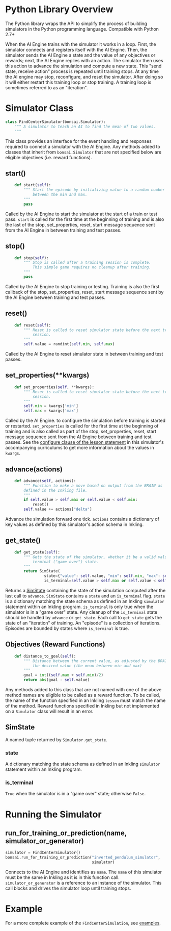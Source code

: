 # Python Library Overview

The Python library wraps the API to simplify the process of building simulators
in the Python programming language.  Compatible with Python 2.7+

When the AI Engine trains with the simulator it works in a loop. First, the
simulator connects and registers itself with the AI Engine. Then, the simulator
sends the AI Engine a state and the value of any objectives or rewards; next,
the AI Engine replies with an action. The simulator then uses this action to
advance the simulation and compute a new state. This "send state, receive
action" process is repeated until training stops.  At any time the AI engine
may stop, reconfigure, and reset the simulator.  After doing so it will either
restart this training loop or stop training.  A training loop is sometimes
referred to as an "iteration".

# Simulator Class

```python
class FindCenterSimulator(bonsai.Simulator):
    """ A simulator to teach an AI to find the mean of two values.
    """
```

This class provides an interface for the event handling and responses required
to connect a simulator with the AI Engine.  Any methods added to classes that
inherit from `bonsai.Simulator` that are not specified below are eligible
objectives (i.e. reward functions).


## start()

```python
    def start(self):
        """ Start the episode by initializing value to a random number
            between the min and max.
        """
        pass
```

Called by the AI Engine to start the simulator at the start of a train or test
pass.  `start` is called for the first time at the beginning of training and is
also the last of the stop, set_properties, reset, start message sequence sent
from the AI Engine in between training and test passes.


## stop()

```python
    def stop(self):
        """ Stop is called after a training session is complete.
            This simple game requires no cleanup after training.
        """
        pass
```
Called by the AI Engine to stop training or testing. Training is also the first
callback of the stop, set_properties, reset, start message sequence sent by the
AI Engine between training and test passes.


## reset()

```python
    def reset(self):
        """ Reset is called to reset simulator state before the next training 
            session.
        """
        self.value = randint(self.min, self.max)
```

Called by the AI Engine to reset simulator state in between training and test
passes.


## set_properties(**kwargs)

```python
    def set_properties(self, **kwargs):
        """ Reset is called to reset simulator state before the next training 
            session.
        """
        self.min = kwargs['min']
        self.max = kwargs['max']
```

Called by the AI Engine. to configure the simulation before training is started
or restarted. `set_properties` is called for the first time at the beginning of
training and is also called as part of the stop, set_properties, reset, start
message sequence sent from the AI Engine between training and test passes. See
the [configure clause of the lesson statement][1] in this simulator's
accompanying curriculums to get more information about the values in `kwargs`.


## advance(actions)

```python
    def advance(self, actions):
        """ Function to make a move based on output from the BRAIN as
        defined in the Inkling file.
        """
        if self.value > self.max or self.value < self.min:
            reset()
        self.value += actions["delta"]
```

Advance the simulation forward one tick. `actions` contains a dictionary of key
values as defined by this simulator's action schema in Inkling.


## get_state()

```python
    def get_state(self):
        """ Gets the state of the simulator, whether it be a valid value or
            terminal ("game over") state.
        """
        return SimState(
                 state={"value": self.value, "min": self.min, "max": self.max},
                 is_terminal=self.value > self.max or self.value < self.min)
```

Returns a [SimState][2] containing the state of the simulation computed after
the last call to `advance`. `SimState` contains a `state` and an `is_terminal`
flag. `state` is a dictionary matching the state schema as defined in an
Inkling `simulator` statement within an Inkling program. `is_terminal` is only
true when the simulator is in a "game over" state. Any cleanup of the
`is_terminal` state should be handled by `advance` or `get_state`. Each call
to `get_state` gets the state of an "iteration" of training.  An "episode" is
a collection of iterations. Episodes are bounded by states where `is_terminal`
is true.


## Objectives (Reward Functions)

```python
    def distance_to_goal(self):
        """ Distance between the current value, as adjusted by the BRAIN and
            the desired value (the mean between min and max)
        """
        goal = int((self.max + self.min)/2)
        return abs(goal - self.value)
```

Any methods added to this class that are not named with one of the above
method names are eligible to be called as a reward function.  To be called,
the name of the function specified in an Inkling `lesson` must match the name
of the method.  Reward functions specified in Inkling but not implemented on a
`Simulator` class will result in an error.

## SimState

A named tuple returned by `Simulator.get_state`.


### state

A dictionary matching the state schema as defined in an Inkling `simulator`
statement within an Inkling program.


### is_terminal

`True` when the simulator is in a "game over" state; otherwise `False`.


# Running the Simulator

## run_for_training_or_prediction(name, simulator_or_generator)

```python
simulator = FindCenterSimulator()
bonsai.run_for_training_or_prediction("inverted_pendulum_simulator",
                                      simulator)
```

Connects to the AI Engine and identifies as `name`. The `name` of this
simulator must be the same in Inkling as it is in this function call.
`simulator_or_generator` is a reference to an instance of the simulator. This
call blocks and drives the simulator loop until training stops.


# Example

For a more complete example of the `FindCenterSimulation`, see [examples][3].


[1]: inkling-referece.html#lesson-configure-clause-syntax
[2]: #simstate
[3]: ../examples.html#find-the-center-example


